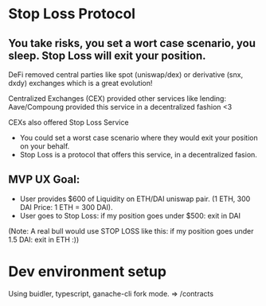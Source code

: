 # Stop Loss Protocol

## You take risks, you set a wort case scenario, you sleep. Stop Loss will exit your position.

DeFi removed central parties like spot (uniswap/dex) or derivative (snx, dxdy) exchanges which is a great evolution!

Centralized Exchanges (CEX) provided other services like lending: Aave/Compoung provided this service in a decentralized fashion <3

CEXs also offered Stop Loss Service

- You could set a worst case scenario where they would exit your position on your behalf.
- Stop Loss is a protocol that offers this service, in a decentralized fasion.

## MVP UX Goal:

- User provides $600 of Liquidity on ETH/DAI uniswap pair. (1 ETH, 300 DAI Price: 1 ETH = 300 DAI).
- User goes to Stop Loss: if my position goes under $500: exit in DAI

(Note: A real bull would use STOP LOSS like this: if my position goes under 1.5 DAI: exit in ETH :))

# Dev environment setup
Using buidler, typescript, ganache-cli fork mode. => /contracts